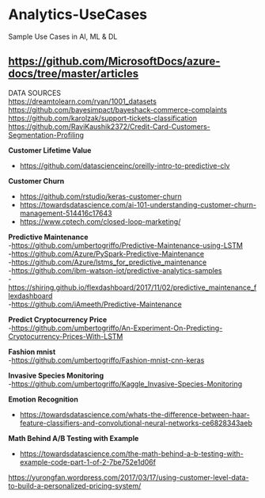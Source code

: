 # Analytics-UseCases
Sample Use Cases in AI, ML &amp; DL  

## https://github.com/MicrosoftDocs/azure-docs/tree/master/articles  

DATA SOURCES  
https://dreamtolearn.com/ryan/1001_datasets  
https://github.com/bayesimpact/bayeshack-commerce-complaints  
https://github.com/karolzak/support-tickets-classification  
https://github.com/RaviKaushik2372/Credit-Card-Customers-Segmentation-Profiling  


<b>Customer Lifetime Value</b>
- https://github.com/datascienceinc/oreilly-intro-to-predictive-clv  

<b>Customer Churn</b>  
- https://github.com/rstudio/keras-customer-churn  
- https://towardsdatascience.com/ai-101-understanding-customer-churn-management-514416c17643  
- https://www.cptech.com/closed-loop-marketing/ 


<b>Predictive Maintenance</b>  
-https://github.com/umbertogriffo/Predictive-Maintenance-using-LSTM  
-https://github.com/Azure/PySpark-Predictive-Maintenance  
-https://github.com/Azure/lstms_for_predictive_maintenance  
-https://github.com/ibm-watson-iot/predictive-analytics-samples  
-https://shiring.github.io/flexdashboard/2017/11/02/predictive_maintenance_flexdashboard  
-https://github.com/iAmeeth/Predictive-Maintenance  

<b>Predict Cryptocurrency Price</b>  
-https://github.com/umbertogriffo/An-Experiment-On-Predicting-Cryptocurrency-Prices-With-LSTM  

<b>Fashion mnist</b>  
-https://github.com/umbertogriffo/Fashion-mnist-cnn-keras  

<b>Invasive Species Monitoring</b>  
-https://github.com/umbertogriffo/Kaggle_Invasive-Species-Monitoring  

<b>Emotion Recognition</b>  
* https://towardsdatascience.com/whats-the-difference-between-haar-feature-classifiers-and-convolutional-neural-networks-ce6828343aeb  

<b>Math Behind A/B Testing with Example</b>  
* https://towardsdatascience.com/the-math-behind-a-b-testing-with-example-code-part-1-of-2-7be752e1d06f  


https://yurongfan.wordpress.com/2017/03/17/using-customer-level-data-to-build-a-personalized-pricing-system/
